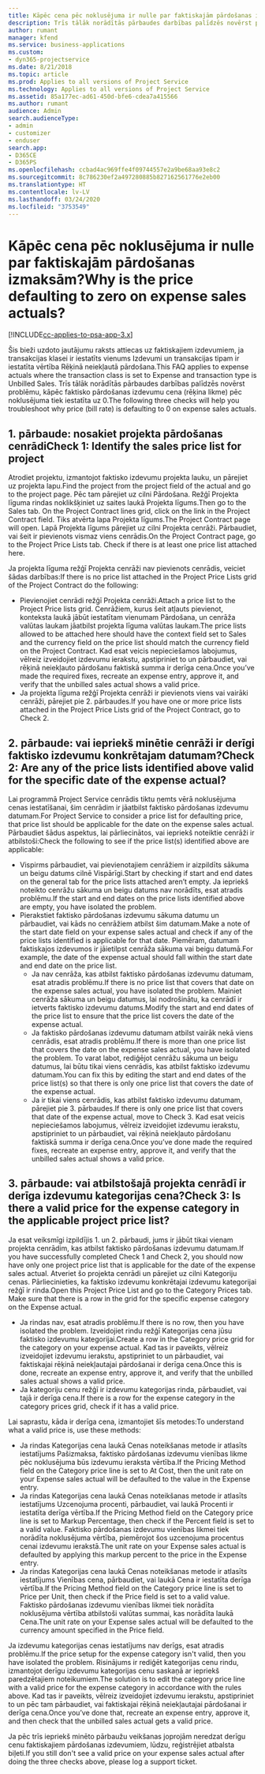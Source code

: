 ```yaml
---
title: Kāpēc cena pēc noklusējuma ir nulle par faktiskajām pārdošanas izmaksām?
description: Trīs tālāk norādītās pārbaudes darbības palīdzēs novērst problēmu, kāpēc faktisko pārdošanas izdevumu cena pēc noklusējuma tiek iestatīta uz 0.
author: rumant
manager: kfend
ms.service: business-applications
ms.custom:
- dyn365-projectservice
ms.date: 8/21/2018
ms.topic: article
ms.prod: Applies to all versions of Project Service
ms.technology: Applies to all versions of Project Service
ms.assetid: 85a177ec-ad61-450d-bfe6-cdea7a415566
ms.author: rumant
audience: Admin
search.audienceType:
- admin
- customizer
- enduser
search.app:
- D365CE
- D365PS
ms.openlocfilehash: ccbad4ac969ffe4f09744557e2a9be68aa93e8c2
ms.sourcegitcommit: 8c786230ef2a497280885b827162561776e2eb00
ms.translationtype: HT
ms.contentlocale: lv-LV
ms.lasthandoff: 03/24/2020
ms.locfileid: "3753549"
---
```

# <a name="why-is-the-price-defaulting-to-zero-on-expense-sales-actuals"></a><span data-ttu-id="b31fc-103">Kāpēc cena pēc noklusējuma ir nulle par faktiskajām pārdošanas izmaksām?</span><span class="sxs-lookup"><span data-stu-id="b31fc-103">Why is the price defaulting to zero on expense sales actuals?</span></span>

[!INCLUDE[cc-applies-to-psa-app-3.x](../includes/cc-applies-to-psa-app-3x.md)]

<span data-ttu-id="b31fc-104">Šis bieži uzdoto jautājumu raksts attiecas uz faktiskajiem izdevumiem, ja transakcijas klasei ir iestatīts vienums Izdevumi un transakcijas tipam ir iestatīta vērtība Rēķinā neiekļautā pārdošana.</span><span class="sxs-lookup"><span data-stu-id="b31fc-104">This FAQ applies to expense actuals where the transaction class is set to Expense and transaction type is Unbilled Sales.</span></span> <span data-ttu-id="b31fc-105">Trīs tālāk norādītās pārbaudes darbības palīdzēs novērst problēmu, kāpēc faktisko pārdošanas izdevumu cena (rēķina likme) pēc noklusējuma tiek iestatīta uz 0.</span><span class="sxs-lookup"><span data-stu-id="b31fc-105">The following three checks will help you troubleshoot why price (bill rate) is defaulting to 0 on expense sales actuals.</span></span>

## <a name="check-1-identify-the-sales-price-list-for-project"></a><span data-ttu-id="b31fc-106">1. pārbaude: nosakiet projekta pārdošanas cenrādi</span><span class="sxs-lookup"><span data-stu-id="b31fc-106">Check 1: Identify the sales price list for project</span></span>

<span data-ttu-id="b31fc-107">Atrodiet projektu, izmantojot faktisko izdevumu projekta lauku, un pārejiet uz projekta lapu.</span><span class="sxs-lookup"><span data-stu-id="b31fc-107">Find the project from the project field of the actual and go to the project page.</span></span> <span data-ttu-id="b31fc-108">Pēc tam pārejiet uz cilni Pārdošana. Režģī Projekta līguma rindas noklikšķiniet uz saites laukā Projekta līgums.</span><span class="sxs-lookup"><span data-stu-id="b31fc-108">Then go to the Sales tab. On the Project Contract lines grid, click on the link in the Project Contract field.</span></span> <span data-ttu-id="b31fc-109">Tiks atvērta lapa Projekta līgums.</span><span class="sxs-lookup"><span data-stu-id="b31fc-109">The Project Contract page will open.</span></span> <span data-ttu-id="b31fc-110">Lapā Projekta līgums pārejiet uz cilni Projekta cenrāži. Pārbaudiet, vai šeit ir pievienots vismaz viens cenrādis.</span><span class="sxs-lookup"><span data-stu-id="b31fc-110">On the Project Contract page, go to the Project Price Lists tab. Check if there is at least one price list attached here.</span></span>

<span data-ttu-id="b31fc-111">Ja projekta līguma režģī Projekta cenrāži nav pievienots cenrādis, veiciet šādas darbības:</span><span class="sxs-lookup"><span data-stu-id="b31fc-111">If there is no price list attached in the Project Price Lists grid of the Project Contract do the following:</span></span>

- <span data-ttu-id="b31fc-112">Pievienojiet cenrādi režģī Projekta cenrāži.</span><span class="sxs-lookup"><span data-stu-id="b31fc-112">Attach a price list to the Project Price lists grid.</span></span> <span data-ttu-id="b31fc-113">Cenrāžiem, kurus šeit atļauts pievienot, konteksta laukā jābūt iestatītam vienumam Pārdošana, un cenrāža valūtas laukam jāatbilst projekta līguma valūtas laukam.</span><span class="sxs-lookup"><span data-stu-id="b31fc-113">The price lists allowed to be attached here should have the context field set to Sales and the currency field on the price list should match the currency field on the Project Contract.</span></span> <span data-ttu-id="b31fc-114">Kad esat veicis nepieciešamos labojumus, vēlreiz izveidojiet izdevumu ierakstu, apstipriniet to un pārbaudiet, vai rēķinā neiekļauto pārdošanu faktiskā summa ir derīga cena.</span><span class="sxs-lookup"><span data-stu-id="b31fc-114">Once you’ve made the required fixes, recreate an expense entry, approve it, and verify that the unbilled sales actual shows a valid price.</span></span>
- <span data-ttu-id="b31fc-115">Ja projekta līguma režģī Projekta cenrāži ir pievienots viens vai vairāki cenrāži, pārejiet pie 2. pārbaudes.</span><span class="sxs-lookup"><span data-stu-id="b31fc-115">If you have one or more price lists attached in the Project Price Lists grid of the Project Contract, go to Check 2.</span></span>

## <a name="check-2-are-any-of-the-price-lists-identified-above-valid-for-the-specific-date-of-the-expense-actual"></a><span data-ttu-id="b31fc-116">2. pārbaude: vai iepriekš minētie cenrāži ir derīgi faktisko izdevumu konkrētajam datumam?</span><span class="sxs-lookup"><span data-stu-id="b31fc-116">Check 2: Are any of the price lists identified above valid for the specific date of the expense actual?</span></span>

<span data-ttu-id="b31fc-117">Lai programmā Project Service cenrādis tiktu ņemts vērā noklusējuma cenas iestatīšanai, šim cenrādim ir jāatbilst faktisko pārdošanas izdevumu datumam.</span><span class="sxs-lookup"><span data-stu-id="b31fc-117">For Project Service to consider a price list for defaulting price, that price list should be applicable for the date on the expense sales actual.</span></span> <span data-ttu-id="b31fc-118">Pārbaudiet šādus aspektus, lai pārliecinātos, vai iepriekš noteiktie cenrāži ir atbilstoši:</span><span class="sxs-lookup"><span data-stu-id="b31fc-118">Check the following to see if the price list(s) identified above are applicable:</span></span>

- <span data-ttu-id="b31fc-119">Vispirms pārbaudiet, vai pievienotajiem cenrāžiem ir aizpildīts sākuma un beigu datums cilnē Vispārīgi.</span><span class="sxs-lookup"><span data-stu-id="b31fc-119">Start by checking if start and end dates on the general tab for the price lists attached aren’t empty.</span></span> <span data-ttu-id="b31fc-120">Ja iepriekš noteikto cenrāžu sākuma un beigu datums nav norādīts, esat atradis problēmu.</span><span class="sxs-lookup"><span data-stu-id="b31fc-120">If the start and end dates on the price lists identified above are empty, you have isolated the problem.</span></span> 
- <span data-ttu-id="b31fc-121">Pierakstiet faktisko pārdošanas izdevumu sākuma datumu un pārbaudiet, vai kāds no cenrāžiem atbilst šim datumam.</span><span class="sxs-lookup"><span data-stu-id="b31fc-121">Make a note of the start date field on your expense sales actual and check if any of the price lists identified is applicable for that date.</span></span> <span data-ttu-id="b31fc-122">Piemēram, datumam faktiskajos izdevumos ir jāietilpst cenrāža sākuma vai beigu datumā.</span><span class="sxs-lookup"><span data-stu-id="b31fc-122">For example, the date of the expense actual should fall within the start date and end date on the price list.</span></span> 
    - <span data-ttu-id="b31fc-123">Ja nav cenrāža, kas atbilst faktisko pārdošanas izdevumu datumam, esat atradis problēmu.</span><span class="sxs-lookup"><span data-stu-id="b31fc-123">If there is no price list that covers that date on the expense sales actual, you have isolated the problem.</span></span> <span data-ttu-id="b31fc-124">Mainiet cenrāža sākuma un beigu datumus, lai nodrošinātu, ka cenrādī ir ietverts faktisko izdevumu datums.</span><span class="sxs-lookup"><span data-stu-id="b31fc-124">Modify the start and end dates of the price list to ensure that the price list covers the date of the expense actual.</span></span> 
    - <span data-ttu-id="b31fc-125">Ja faktisko pārdošanas izdevumu datumam atbilst vairāk nekā viens cenrādis, esat atradis problēmu.</span><span class="sxs-lookup"><span data-stu-id="b31fc-125">If there is more than one price list that covers the date on the expense sales actual, you have isolated the problem.</span></span> <span data-ttu-id="b31fc-126">To varat labot, rediģējot cenrāžu sākuma un beigu datumus, lai būtu tikai viens cenrādis, kas atbilst faktisko izdevumu datumam.</span><span class="sxs-lookup"><span data-stu-id="b31fc-126">You can fix this by editing the start and end dates of the price list(s) so that there is only one price list that covers the date of the expense actual.</span></span> 
    - <span data-ttu-id="b31fc-127">Ja ir tikai viens cenrādis, kas atbilst faktisko izdevumu datumam, pārejiet pie 3. pārbaudes.</span><span class="sxs-lookup"><span data-stu-id="b31fc-127">If there is only one price list that covers that date of the expense actual, move to Check 3.</span></span>
<span data-ttu-id="b31fc-128">Kad esat veicis nepieciešamos labojumus, vēlreiz izveidojiet izdevumu ierakstu, apstipriniet to un pārbaudiet, vai rēķinā neiekļauto pārdošanu faktiskā summa ir derīga cena.</span><span class="sxs-lookup"><span data-stu-id="b31fc-128">Once you’ve done made the required fixes, recreate an expense entry, approve it, and verify that the unbilled sales actual shows a valid price.</span></span>

## <a name="check-3-is-there-a-valid-price-for-the-expense-category-in-the-applicable-project-price-list"></a><span data-ttu-id="b31fc-129">3. pārbaude: vai atbilstošajā projekta cenrādī ir derīga izdevumu kategorijas cena?</span><span class="sxs-lookup"><span data-stu-id="b31fc-129">Check 3: Is there a valid price for the expense category in the applicable project price list?</span></span> 

<span data-ttu-id="b31fc-130">Ja esat veiksmīgi izpildījis 1. un 2. pārbaudi, jums ir jābūt tikai vienam projekta cenrādim, kas atbilst faktisko pārdošanas izdevumu datumam.</span><span class="sxs-lookup"><span data-stu-id="b31fc-130">If you have successfully completed Check 1 and Check 2, you should now have only one project price list that is applicable for the date of the expense sales actual.</span></span> <span data-ttu-id="b31fc-131">Atveriet šo projekta cenrādi un pārejiet uz cilni Kategoriju cenas. Pārliecinieties, ka faktisko izdevumu konkrētajai izdevumu kategorijai režģī ir rinda.</span><span class="sxs-lookup"><span data-stu-id="b31fc-131">Open this Project Price List and go to the Category Prices tab. Make sure that there is a row in the grid for the specific expense category on the Expense actual.</span></span>
 
- <span data-ttu-id="b31fc-132">Ja rindas nav, esat atradis problēmu.</span><span class="sxs-lookup"><span data-stu-id="b31fc-132">If there is no row, then you have isolated the problem.</span></span> <span data-ttu-id="b31fc-133">Izveidojiet rindu režģī Kategorijas cena jūsu faktisko izdevumu kategorijai.</span><span class="sxs-lookup"><span data-stu-id="b31fc-133">Create a row in the Category price grid for the category on your expense actual.</span></span> <span data-ttu-id="b31fc-134">Kad tas ir paveikts, vēlreiz izveidojiet izdevumu ierakstu, apstipriniet to un pārbaudiet, vai faktiskajai rēķinā neiekļautajai pārdošanai ir derīga cena.</span><span class="sxs-lookup"><span data-stu-id="b31fc-134">Once this is done, recreate an expense entry, approve it, and verify that the unbilled sales actual shows a valid price.</span></span> 
- <span data-ttu-id="b31fc-135">Ja kategoriju cenu režģī ir izdevumu kategorijas rinda, pārbaudiet, vai tajā ir derīga cena.</span><span class="sxs-lookup"><span data-stu-id="b31fc-135">If there is a row for the expense category in the category prices grid, check if it has a valid price.</span></span>

<span data-ttu-id="b31fc-136">Lai saprastu, kāda ir derīga cena, izmantojiet šīs metodes:</span><span class="sxs-lookup"><span data-stu-id="b31fc-136">To understand what a valid price is, use these methods:</span></span>

- <span data-ttu-id="b31fc-137">Ja rindas Kategorijas cena laukā Cenas noteikšanas metode ir atlasīts iestatījums Pašizmaksa, faktisko pārdošanas izdevumu vienības likme pēc noklusējuma būs izdevumu ieraksta vērtība.</span><span class="sxs-lookup"><span data-stu-id="b31fc-137">If the Pricing Method field on the Category price line is set to At Cost, then the unit rate on your Expense sales actual will be defaulted to the value in the Expense entry.</span></span>
- <span data-ttu-id="b31fc-138">Ja rindas Kategorijas cena laukā Cenas noteikšanas metode ir atlasīts iestatījums Uzcenojuma procenti, pārbaudiet, vai laukā Procenti ir iestatīta derīga vērtība.</span><span class="sxs-lookup"><span data-stu-id="b31fc-138">If the Pricing Method field on the Category price line is set to Markup Percentage, then check if the Percent field is set to a valid value.</span></span> <span data-ttu-id="b31fc-139">Faktisko pārdošanas izdevumu vienības likmei tiek norādīta noklusējuma vērtība, piemērojot šos uzcenojuma procentus cenai izdevumu ierakstā.</span><span class="sxs-lookup"><span data-stu-id="b31fc-139">The unit rate on your Expense sales actual is defaulted by applying this markup percent to the price in the Expense entry.</span></span>
- <span data-ttu-id="b31fc-140">Ja rindas Kategorijas cena laukā Cenas noteikšanas metode ir atlasīts iestatījums Vienības cena, pārbaudiet, vai laukā Cena ir iestatīta derīga vērtība.</span><span class="sxs-lookup"><span data-stu-id="b31fc-140">If the Pricing Method field on the Category price line is set to Price per Unit, then check if the Price field is set to a valid value.</span></span> <span data-ttu-id="b31fc-141">Faktisko pārdošanas izdevumu vienības likmei tiek norādīta noklusējuma vērtība atbilstoši valūtas summai, kas norādīta laukā Cena.</span><span class="sxs-lookup"><span data-stu-id="b31fc-141">The unit rate on your Expense sales actual will be defaulted to the currency amount specified in the Price field.</span></span>

<span data-ttu-id="b31fc-142">Ja izdevumu kategorijas cenas iestatījums nav derīgs, esat atradis problēmu.</span><span class="sxs-lookup"><span data-stu-id="b31fc-142">If the price setup for the expense category isn't valid, then you have isolated the problem.</span></span> <span data-ttu-id="b31fc-143">Risinājums ir rediģēt kategorijas cenu rindu, izmantojot derīgu izdevumu kategorijas cenu saskaņā ar iepriekš paredzētajiem noteikumiem.</span><span class="sxs-lookup"><span data-stu-id="b31fc-143">The solution is to edit the category price line with a valid price for the expense category in accordance with the rules above.</span></span> <span data-ttu-id="b31fc-144">Kad tas ir paveikts, vēlreiz izveidojiet izdevumu ierakstu, apstipriniet to un pēc tam pārbaudiet, vai faktiskajai rēķinā neiekļautajai pārdošanai ir derīga cena.</span><span class="sxs-lookup"><span data-stu-id="b31fc-144">Once you’ve done that, recreate an expense entry, approve it, and then check that the unbilled sales actual gets a valid price.</span></span>

<span data-ttu-id="b31fc-145">Ja pēc trīs iepriekš minēto pārbaužu veikšanas joprojām neredzat derīgu cenu faktiskajiem pārdošanas izdevumiem, lūdzu, reģistrējiet atbalsta biļeti.</span><span class="sxs-lookup"><span data-stu-id="b31fc-145">If you still don't see a valid price on your expense sales actual after doing the three checks above, please log a support ticket.</span></span>


